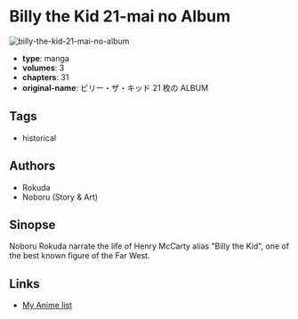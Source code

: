 # Billy the Kid 21-mai no Album

![billy-the-kid-21-mai-no-album](https://cdn.myanimelist.net/images/manga/1/36445.jpg)

-   **type**: manga
-   **volumes**: 3
-   **chapters**: 31
-   **original-name**: ビリー・ザ・キッド 21 枚の ALBUM

## Tags

-   historical

## Authors

-   Rokuda
-   Noboru (Story & Art)

## Sinopse

Noboru Rokuda narrate the life of Henry McCarty alias "Billy the Kid", one of the best known figure of the Far West.

## Links

-   [My Anime list](https://myanimelist.net/manga/22452/Billy_the_Kid_21-mai_no_Album)
